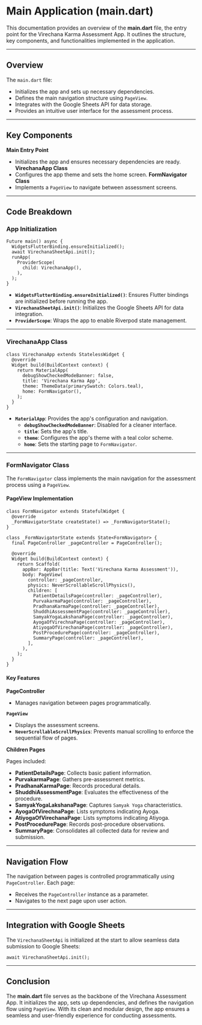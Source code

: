 # Main Application (main.dart)

This documentation provides an overview of the **main.dart** file, the entry point for the Virechana Karma Assessment App. It outlines the structure, key components, and functionalities implemented in the application.

---

## **Overview**

The `main.dart` file:

- Initializes the app and sets up necessary dependencies.
- Defines the main navigation structure using `PageView`.
- Integrates with the Google Sheets API for data storage.
- Provides an intuitive user interface for the assessment process.

---

## **Key Components**

**Main Entry Point**

- Initializes the app and ensures necessary dependencies are ready.
  **VirechanaApp Class**
- Configures the app theme and sets the home screen.
  **FormNavigator Class**
- Implements a `PageView` to navigate between assessment screens.

---

## **Code Breakdown**

### **App Initialization**

```
Future main() async {
  WidgetsFlutterBinding.ensureInitialized();
  await VirechanaSheetApi.init();
  runApp(
    ProviderScope(
      child: VirechanaApp(),
    ),
  );
}
```

- **`WidgetsFlutterBinding.ensureInitialized()`**: Ensures Flutter bindings are initialized before running the app.
- **`VirechanaSheetApi.init()`**: Initializes the Google Sheets API for data integration.
- **`ProviderScope`**: Wraps the app to enable Riverpod state management.

---

### **VirechanaApp Class**

```
class VirechanaApp extends StatelessWidget {
  @override
  Widget build(BuildContext context) {
    return MaterialApp(
      debugShowCheckedModeBanner: false,
      title: 'Virechana Karma App',
      theme: ThemeData(primarySwatch: Colors.teal),
      home: FormNavigator(),
    );
  }
}
```

- **`MaterialApp`**: Provides the app's configuration and navigation.
  - **`debugShowCheckedModeBanner`**: Disabled for a cleaner interface.
  - **`title`**: Sets the app's title.
  - **`theme`**: Configures the app's theme with a teal color scheme.
  - **`home`**: Sets the starting page to `FormNavigator`.

---

### **FormNavigator Class**

The `FormNavigator` class implements the main navigation for the assessment process using a `PageView`.

#### **PageView Implementation**

```
class FormNavigator extends StatefulWidget {
  @override
  _FormNavigatorState createState() => _FormNavigatorState();
}

class _FormNavigatorState extends State<FormNavigator> {
  final PageController _pageController = PageController();

  @override
  Widget build(BuildContext context) {
    return Scaffold(
      appBar: AppBar(title: Text('Virechana Karma Assessment')),
      body: PageView(
        controller: _pageController,
        physics: NeverScrollableScrollPhysics(),
        children: [
          PatientDetailsPage(controller: _pageController),
          PurvakarmaPage(controller: _pageController),
          PradhanaKarmaPage(controller: _pageController),
          ShuddhiAssessmentPage(controller: _pageController),
          SamyakYogaLakshanaPage(controller: _pageController),
          AyogaOfVirechnaPage(controller: _pageController),
          AtiyogaOfVirechanaPage(controller: _pageController),
          PostProcedurePage(controller: _pageController),
          SummaryPage(controller: _pageController),
        ],
      ),
    );
  }
}
```

#### **Key Features**

**PageController**

- Manages navigation between pages programmatically.

**`PageView`**

- Displays the assessment screens.
- **`NeverScrollableScrollPhysics`**: Prevents manual scrolling to enforce the sequential flow of pages.

**Children Pages**

Pages included:

- **PatientDetailsPage**: Collects basic patient information.
- **PurvakarmaPage**: Gathers pre-assessment metrics.
- **PradhanaKarmaPage**: Records procedural details.
- **ShuddhiAssessmentPage**: Evaluates the effectiveness of the procedure.
- **SamyakYogaLakshanaPage**: Captures `Samyak Yoga` characteristics.
- **AyogaOfVirechnaPage**: Lists symptoms indicating Ayoga.
- **AtiyogaOfVirechanaPage**: Lists symptoms indicating Atiyoga.
- **PostProcedurePage**: Records post-procedure observations.
- **SummaryPage**: Consolidates all collected data for review and submission.

---

## **Navigation Flow**

The navigation between pages is controlled programmatically using `PageController`. Each page:

- Receives the `PageController` instance as a parameter.
- Navigates to the next page upon user action.

---

## **Integration with Google Sheets**

The `VirechanaSheetApi` is initialized at the start to allow seamless data submission to Google Sheets:

```
await VirechanaSheetApi.init();
```

---

## **Conclusion**

The **main.dart** file serves as the backbone of the Virechana Assessment App. It initializes the app, sets up dependencies, and defines the navigation flow using `PageView`. With its clean and modular design, the app ensures a seamless and user-friendly experience for conducting assessments.

